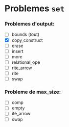 # Problemes `set`

### Problemes d'output:

- [ ] bounds (tout)
- [x] copy_construct
- [ ] erase
- [ ] insert
- [ ] more
- [ ] relational_ope
- [ ] rite_arrow
- [ ] rite
- [ ] swap

### Probleme de max_size:

- [ ] comp
- [ ] empty
- [ ] ite_arrow
- [ ] swap